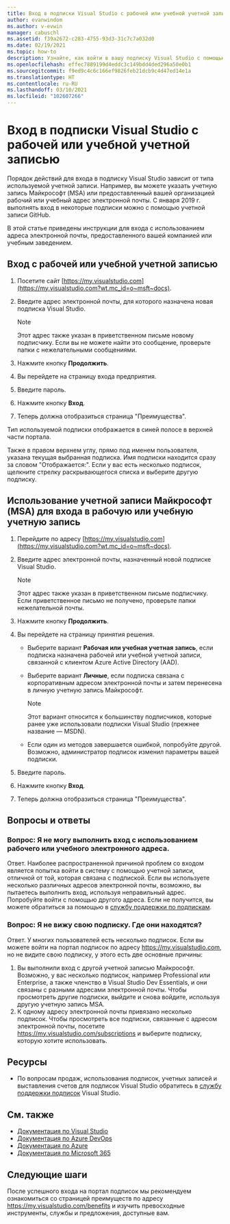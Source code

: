 ```yaml
---
title: Вход в подписки Visual Studio с рабочей или учебной учетной записью | Документация Майкрософт
author: evanwindom
ms.author: v-evwin
manager: cabuschl
ms.assetid: f39a2672-c283-4755-93d3-31c7c7a032d0
ms.date: 02/19/2021
ms.topic: how-to
description: Узнайте, как войти в вашу подписку Visual Studio с помощью рабочей или учебной учетной записи.
ms.openlocfilehash: effec7889199d4eddc3c149bdd4ded296a50e0b1
ms.sourcegitcommit: f9ed9c4c6c166ef9826feb21dcb9c4d47ed14e1a
ms.translationtype: HT
ms.contentlocale: ru-RU
ms.lasthandoff: 03/10/2021
ms.locfileid: "102607266"
---
```

# <a name="signing-in-to-visual-studio-subscriptions-with-your-work-or-school-account"></a>Вход в подписки Visual Studio с рабочей или учебной учетной записью 

Порядок действий для входа в подписку Visual Studio зависит от типа используемой учетной записи.  Например, вы можете указать учетную запись Майкрософт (MSA) или предоставленный вашей организацией рабочий или учебный адрес электронной почты.  С января 2019 г. выполнять вход в некоторые подписки можно с помощью учетной записи GitHub. 

В этой статье приведены инструкции для входа с использованием адреса электронной почты, предоставленного вашей компанией или учебным заведением.

## <a name="signing-in-with-your-work-or-school-account"></a>Вход с рабочей или учебной учетной записью

1. Посетите сайт [https://my.visualstudio.com](https://my.visualstudio.com?wt.mc_id=o~msft~docs).
2. Введите адрес электронной почты, для которого назначена новая подписка Visual Studio.

   > [!NOTE]
   > Этот адрес также указан в приветственном письме новому подписчику. Если вы не можете найти это сообщение, проверьте папки с нежелательными сообщениями.

3. Нажмите кнопку **Продолжить**.
4. Вы перейдете на страницу входа предприятия.
5. Введите пароль.
6. Нажмите кнопку **Вход**.
7. Теперь должна отобразиться страница "Преимущества".

Тип используемой подписки отображается в синей полосе в верхней части портала.

Также в правом верхнем углу, прямо под именем пользователя, указана текущая выбранная подписка.  Имя подписки находится сразу за словом "Отображается:".  Если у вас есть несколько подписок, щелкните стрелку раскрывающегося списка и выберите другую подписку.

## <a name="using-your-microsoft-account-msa-to-sign-in-to-a-work-or-school-account"></a>Использование учетной записи Майкрософт (MSA) для входа в рабочую или учебную учетную запись

1. Перейдите по адресу [https://my.visualstudio.com](https://my.visualstudio.com?wt.mc_id=o~msft~docs).
2. Введите адрес электронной почты, назначенный новой подписке Visual Studio.

   > [!NOTE]
   > Этот адрес также указан в приветственном письме подписчику. Если приветственное письмо не получено, проверьте папки нежелательной почты.

3. Нажмите кнопку **Продолжить**.
4. Вы перейдете на страницу принятия решения.
    - Выберите вариант **Рабочая или учебная учетная запись**, если подписка назначена рабочей или учебной учетной записи, связанной с клиентом Azure Active Directory (AAD).
    - Выберите вариант **Личные**, если подписка связана с корпоративным адресом электронной почты и затем перенесена в личную учетную запись Майкрософт.

        > [!NOTE]
        > Этот вариант относится к большинству подписчиков, которые ранее уже использовали подписки Visual Studio (прежнее название — MSDN).

    - Если один из методов завершается ошибкой, попробуйте другой.  Возможно, администратор подписок изменил параметры вашей подписки.

5. Введите пароль.
6. Нажмите кнопку **Вход**.
7. Теперь должна отобразиться страница "Преимущества".

## <a name="frequently-asked-questions"></a>Вопросы и ответы
### <a name="q--im-unable-to-sign-in-using-my-work-or-school-email-address"></a>Вопрос:  Я не могу выполнить вход с использованием рабочего или учебного электронного адреса.  
Ответ.  Наиболее распространенной причиной проблем со входом является попытка войти в систему с помощью учетной записи, отличной от той, которая связана с подпиской.  Если вы используете несколько различных адресов электронной почты, возможно, вы пытаетесь выполнить вход, используя неправильный адрес.  Попробуйте войти с помощью другого адреса.  Если не получится, вы можете обратиться за помощью в [службу поддержки по подпискам](https://visualstudio.microsoft.com/subscriptions/support/).  

### <a name="q--i-cant-see-my-subscription-where-is-it"></a>Вопрос:  Я не вижу свою подписку. Где они находятся?
Ответ.  У многих пользователей есть несколько подписок.  Если вы можете войти на портал подписок по адресу https://my.visualstudio.com, но не видите свою подписку, у этого есть две основные причины:
1. Вы выполнили вход с другой учетной записью Майкрософт.  Возможно, у вас несколько подписок, например Professional или Enterprise, а также членство в Visual Studio Dev Essentials, и они связаны с разными адресами электронной почты. Чтобы просмотреть другие подписки, выйдите и снова войдите, используя другую учетную запись MSA.
2. К одному адресу электронной почты привязано несколько подписок.  Чтобы просмотреть все подписки, связанные с адресом электронной почты, посетите https://my.visualstudio.com/subscriptions и выберите подписку, которую хотите использовать. 

## <a name="resources"></a>Ресурсы 
- По вопросам продаж, использования подписок, учетных записей и выставления счетов для подписок Visual Studio обратитесь в [службу поддержки подписок](https://aka.ms/vssubscriberhelp) Visual Studio.

## <a name="see-also"></a>См. также
- [Документация по Visual Studio](/visualstudio/)
- [Документация по Azure DevOps](/azure/devops/)
- [Документация по Azure](/azure/)
- [Документация по Microsoft 365](/microsoft-365/)

## <a name="next-steps"></a>Следующие шаги
После успешного входа на портал подписок мы рекомендуем ознакомиться со страницей преимуществ по адресу https://my.visualstudio.com/benefits и изучить превосходные инструменты, службы и предложения, доступные вам.